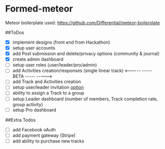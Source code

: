 # Formed-meteor

Meteor boilerplate used:
https://github.com/Differential/meteor-boilerplate

##ToDos
- [x] implement designs (front end from Hackathon)
- [x] setup user accounts
- [x] add Post submission and delete/privacy options (community & journal)
- [x] create admin dashboard
- [ ] setup user roles (user/leader/pro/admin)
- [ ] add Activities creation/responses (single linear track)
<----- ----- BETA ----- ----->
- [ ] add Track and Activities creation
- [ ] setup user/leader invitation [option](http://stackoverflow.com/questions/20990550/how-to-make-sign-up-invitation-only)
- [ ] ability to assign a Track to a group
- [ ] setup Leader dashboard (number of members, Track completion rate, group activity)
- [ ] setup Pro dashboard

##Extra Todos
- [ ] add Facebook oAuth
- [ ] add payment gateway (Stripe)
- [ ] add ability to purchase new tracks
